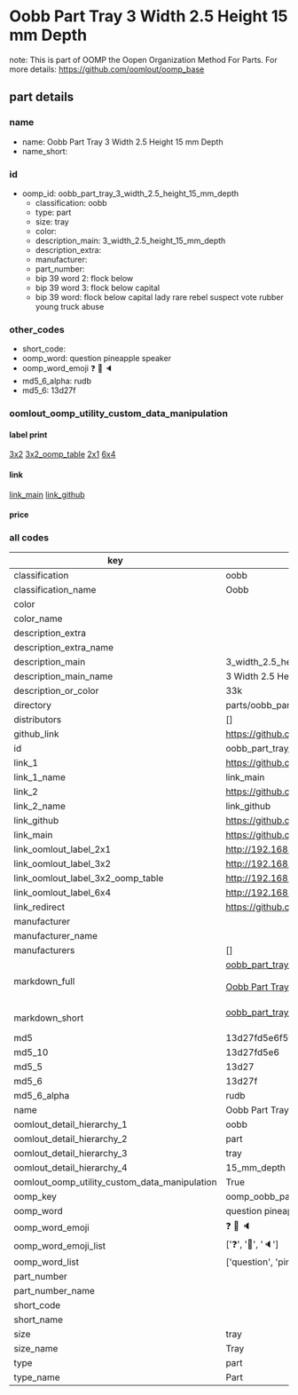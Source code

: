 # Oobb Part Tray 3 Width 2.5 Height 15 mm Depth  

note: This is part of OOMP the Oopen Organization Method For Parts. For more details: https://github.com/oomlout/oomp_base

##  part details
  







### name
* name: Oobb Part Tray 3 Width 2.5 Height 15 mm Depth
* name_short: 
### id
* oomp_id: oobb_part_tray_3_width_2.5_height_15_mm_depth
  * classification: oobb
  * type: part
  * size: tray
  * color: 
  * description_main: 3_width_2.5_height_15_mm_depth
  * description_extra: 
  * manufacturer: 
  * part_number: 
  * bip 39 word 2: flock below
  * bip 39 word 3: flock below capital
  * bip 39 word: flock below capital lady rare rebel suspect vote rubber young truck abuse

### other_codes
* short_code: 
* oomp_word: question pineapple speaker
* oomp_word_emoji :question: :pineapple: :speaker:
* md5_6_alpha: rudb
* md5_6: 13d27f






### oomlout_oomp_utility_custom_data_manipulation
#### label print
[3x2](http://192.168.1.245:1112/?label=oomp%20rudb)
[3x2_oomp_table](http://192.168.1.108:1112/?label=oomp%20rudb)
[2x1](http://192.168.1.242:1112/?label=oomp%20rudb)
[6x4](http://192.168.1.55:1112/?label=oomp%20rudb)    

#### link

[link_main](https://github.com/oomlout/oomlout_oomp_version_1_messy/tree/main/parts/oobb_part_tray_3_width_2.5_height_15_mm_depth) [link_github](https://github.com/oomlout/oomlout_oomp_version_1_messy/tree/main/parts/oobb_part_tray_3_width_2.5_height_15_mm_depth)                             

#### price







### all codes 
| key | value |  
| --- | --- |  
| classification | oobb |  
| classification_name | Oobb |  
| color |  |  
| color_name |  |  
| description_extra |  |  
| description_extra_name |  |  
| description_main | 3_width_2.5_height_15_mm_depth |  
| description_main_name | 3 Width 2.5 Height 15 mm Depth |  
| description_or_color | 33k |  
| directory | parts/oobb_part_tray_3_width_2.5_height_15_mm_depth |  
| distributors | [] |  
| github_link | https://github.com/oomlout/oomlout_oomp_part_src/tree/main/parts/oobb_part_tray_3_width_2.5_height_15_mm_depth |  
| id | oobb_part_tray_3_width_2.5_height_15_mm_depth |  
| link_1 | https://github.com/oomlout/oomlout_oomp_version_1_messy/tree/main/parts/oobb_part_tray_3_width_2.5_height_15_mm_depth |  
| link_1_name | link_main |  
| link_2 | https://github.com/oomlout/oomlout_oomp_version_1_messy/tree/main/parts/oobb_part_tray_3_width_2.5_height_15_mm_depth |  
| link_2_name | link_github |  
| link_github | https://github.com/oomlout/oomlout_oomp_version_1_messy/tree/main/parts/oobb_part_tray_3_width_2.5_height_15_mm_depth |  
| link_main | https://github.com/oomlout/oomlout_oomp_version_1_messy/tree/main/parts/oobb_part_tray_3_width_2.5_height_15_mm_depth |  
| link_oomlout_label_2x1 | http://192.168.1.242:1112/?label=oomp%20rudb |  
| link_oomlout_label_3x2 | http://192.168.1.245:1112/?label=oomp%20rudb |  
| link_oomlout_label_3x2_oomp_table | http://192.168.1.108:1112/?label=oomp%20rudb |  
| link_oomlout_label_6x4 | http://192.168.1.55:1112/?label=oomp%20rudb |  
| link_redirect | https://github.com/oomlout/oomlout_oomp_version_1_messy/tree/main/parts/oobb_part_tray_3_width_2.5_height_15_mm_depth |  
| manufacturer |  |  
| manufacturer_name |  |  
| manufacturers | [] |  
| markdown_full | [oobb_part_tray_3_width_2.5_height_15_mm_depth](none)<br>[](none)<br>[Oobb Part Tray 3 Width 2.5 Height 15 Mm Depth](none)<br><br> |  
| markdown_short | [oobb_part_tray_3_width_2.5_height_15_mm_depth](none)<br><br> |  
| md5 | 13d27fd5e6f5fb5accd907c8440532ca |  
| md5_10 | 13d27fd5e6 |  
| md5_5 | 13d27 |  
| md5_6 | 13d27f |  
| md5_6_alpha | rudb |  
| name | Oobb Part Tray 3 Width 2.5 Height 15 mm Depth |  
| oomlout_detail_hierarchy_1 | oobb |  
| oomlout_detail_hierarchy_2 | part |  
| oomlout_detail_hierarchy_3 | tray |  
| oomlout_detail_hierarchy_4 | 15_mm_depth |  
| oomlout_oomp_utility_custom_data_manipulation | True |  
| oomp_key | oomp_oobb_part_tray_3_width_2.5_height_15_mm_depth |  
| oomp_word | question pineapple speaker |  
| oomp_word_emoji | :question: :pineapple: :speaker: |  
| oomp_word_emoji_list | [':question:', ':pineapple:', ':speaker:'] |  
| oomp_word_list | ['question', 'pineapple', 'speaker'] |  
| part_number |  |  
| part_number_name |  |  
| short_code |  |  
| short_name |  |  
| size | tray |  
| size_name | Tray |  
| type | part |  
| type_name | Part |  
